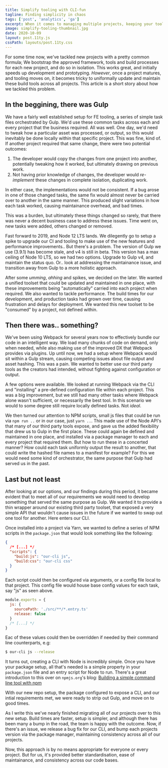 ```yaml
---
title: Simplify tooling with CLI-fun
tagline: Finding simplicity in chaos
tags: ['post', 'analytics', 'ga']
excerpt: When it comes to managing multiple projects, keeping your tooling consistent and bug free can become a painful prospect.
image: simplify-tooling-thumbnail.jpg
date: 2020-10-09
layout: post.11ty.js
cssPath: layouts/post.11ty.css
---
```


For some time now, we've tackled new projects with a pretty common formula; We bootstrap the approved framework, tools and build processes for each new project, and do so in isolation. This works great, and initially speeds up development and prototyping. _However_, once a project matures, and tooling moves on, it becomes tricky to uniformally update and maintain these build tools across all projects. This article is a short story about how we tackled this problem.

## In the beggining, there was Gulp

We have a fairly well established setup for FE tooling, a series of simple task files orchestrated by Gulp. We'd use these common tasks across each and every project that the business required. All was well. One day, we'd need to tweak how a particular asset was processed, or output, so this would inevitably be done locally within that specific project. This was fine, kind of. If another project required that same change, there were two potential outcomes:

1. The developer would copy the changes from one project into another, potentially tweaking how it worked, but ultimately drawing on previous work.
2. Not having prior knowledge of changes, the developer would _re-implement_ these changes in complete isolation, duplicating work.

In either case, the implementations would not be consistent. If a bug arose in one of those changed tasks, the same fix would almost never be carried over to another in the same manner. This produced slight variations in how each task worked, causing maintainance overhead, and bad times.

This was a burden, but ultimately these things changed so rarely, that there was never a decent business case to address these issues. Time went on, new tasks were added, others changed or removed.

Fast forward to 2019, and Node 12 LTS lands. We dilegently go to setup a spike to upgrade our CI and tooling to make use of the new features and performance improvements.. But there's a problem. The version of Gulp we use (3.9.1) has become stale, and v4 is still in beta. This version has a max ceiling of Node 10 LTS, so we had two options. Upgrade to Gulp v4, and maintain the status quo. Or.. look at addressing the maintainance issue, and transition away from Gulp to a more holistic approach.

After some _umming_, _ahhing_ and spikes, we decided on the later. We wanted a unified toolset that could be updated and maintained in one place, with these improvements being "automatically" carried into each project when required. We also wanted to tackle performance. The build times for our development, and production tasks had grown over time, causing frustration and delays for deployment. We wanted this new toolset to be "consumed" by a project, not defined within.

## Then there was.. something?

We've been using Webpack for several years now to effectively bundle our code in an intelligent way. We load many chunks of code on demand, only when needed, while also making use of the improved DX that Webpack provides via plugins. Up until now, we had a setup where Webpack would sit within a Gulp stream, causing competing issues about file output and asset hashing. This was a pain. We wanted to better use our third party tools as the creators had intended, without fighting against configuration or output.

A few options were available. We looked at running Webpack via the CLI and "installing" a pre-defined configuration file within each project. This was a big improvement, but we still had many other tasks where Webpack alone wasn't sufficient, or necessarily the best tool. In this scenario we would to some degree still require locally defined tasks. Not _ideal_.

We then turned our attention to NPM scripts, small js files that could be run via `npm run ..` or in our case, just `yarn ..`. This made use of the Node API's that many of our third party tools expose, and gave us the added flexibility that drew us to Gulp in the first place. These could again be defined and maintained in one place, and installed via a package manager to each and every project that required them. But how to run these in a concerted manner? How could each task uniformly output the result to another, that could write the hashed file names to a manifest for example? For this we would need some kind of orchestrator, the same purpose that Gulp had served us in the past.

## Last but not least

After looking at our options, and our findings during this period, it became evident that to meet all of our requirements we would need to develop something that served the same purpose as Gulp. We wanted it to provide a thin wrapper around our existing third party toolset, that exposed a very simple API that wouldn't cause issues in the future if we wanted to swap out one tool for another. Here enters our CLI.

Once installed into a project via Yarn, we wanted to define a series of NPM scripts in the `package.json` that would look something like the following:

```json
{
  /* [...] */
  "scripts": {
    "build:js": "our-cli js",
    "build:css": "our-cli css"
  }
}
```

Each script could then be configured via arguments, or a config file local to that project. This config file would house base config values for each task, say "js" as seen above.

```javascript
module.exports = {
  js: {
    sourcePath: './src/**/*.entry.ts'
    release: false
  }
  /* [...] */
}
```

Eac of these values could then be overridden if needed by their command line counterparts, e.g:

```bash
$ our-cli js --release
```

It turns out, creating a CLI with Node is incredibly simple. Once you have your package setup, all that's needed is a simple property in your `package.json` file and an entry script for Node to run. There's a great introduction to this over on `npmjs.org`'s blog: <a href="https://blog.npmjs.org/post/118810260230/building-a-simple-command-line-tool-with-npm" target="_blank" rel="noopener">Building a simple command line tool with npm</a>

With our new repo setup, the package configured to expose a CLI, and our intial requirements met, we were ready to strip out Gulp, and move on to good times.

As I write this we've nearly finished migrating all of our projects over to this new setup. Build times are faster, setup is simpler, and although there has been many a bump in the road, the team is happy with the outcome. Now, if there's an issue, we release a bug fix for our CLI, and bump each projects version via the package manager, maintaining consistency across all of our projects.

Now, this approach is by no means appropriate for everyone or every project. But for us, it's provided better standardisation, ease of maintainance, and consistency across our code bases.

